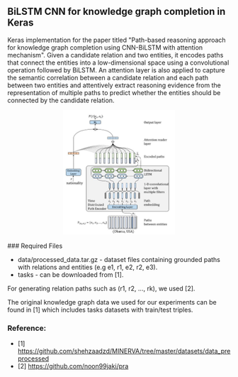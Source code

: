 ## BiLSTM CNN for knowledge graph completion in Keras


Keras implementation for the paper titled "Path-based reasoning approach for knowledge graph completion using CNN-BiLSTM with attention mechanism". Given a candidate relation and two entities, it encodes paths that connect the entities into a low-dimensional space using a convolutional operation followed by BiLSTM. An attention layer is also applied to capture the semantic correlation between a candidate relation and each path between two entities and attentively extract reasoning evidence from the representation of multiple paths to predict whether the entities should be connected by the candidate relation. 
<p align="center">
<img src = "1.JPG" width="50%" height="50%" class="center">
</p>
### Required Files

- data/processed_data.tar.gz - dataset files containing grounded paths with relations and entities (e.g e1, r1, e2, r2, e3).
- tasks - can be downloaded from [1].

For generating relation paths such as (r1, r2, ..., rk), we used [2].

The original knowledge graph data we used for our experiments can be found in [1] which includes tasks datasets with train/test triples.

### Reference:
- [1] https://github.com/shehzaadzd/MINERVA/tree/master/datasets/data_preprocessed
- [2] https://github.com/noon99jaki/pra

